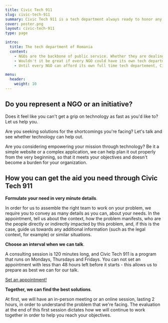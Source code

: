 ```yaml
---
title: Civic Tech 911
slug: civic-tech-911
summary: Civic Tech 911 is a tech department always ready to honor any request for help
cover: poster.png
layout: civic-tech-911
type: page

intro:
  title: The tech department of Romania
  content:
    - NGOs are the backbone of public service. Whether they are dealing with issues of understaffing, underfinancing and overstretching, their struggles impacts us all.
    - Wouldn't it be great if every NGO could have its own tech department helping it become more efficient, automate time consuming processes and reach out to a wider audience so it can attain its mission better?
    - Until every NGO can afford its own full time tech departement, CivicTech 911 is the on call tech department that every NGO in Romania can access.

menu:
  header:
    weight: 10
---
```


## Do you represent a NGO or an initiative?
Does it feel like you can't get a grip on technology as fast as you'd like to? Let us help you.

Are you seeking solutions for the shortcomings you're facing? Let's talk and see whether technology can help out.

Are you considering empowering your mission through technology? Be it a simple website or a complex application, we can help plan it out properly from the very beginning, so that it meets your objectives and doesn't become a burden for your organization.

## How you can get the aid you need through Civic Tech 911

<span class="has-background-warning">**Formulate your need in very minute details**.</span>

In order for us to assemble the right team to work on your problem, we require you to convey as many details as you can, about your needs. In the appointment, tell us about the context, how the problem manifests, who are the people directly or indirectly impacted by this problem, and, if this is the case, guide us towards any additional information (such as the legal context, for example) or similar situations.

<span class="has-background-warning">**Choose an interval when we can talk**.</span>

A consulting session is 120 minutes long, and Civic Tech 911 is a program that runs on Mondays, Thursdays and Fridays. You can not set an appointment with less than 48 hours left before it starts - this allows us to prepare as best we can for our talk.

<a class="button is-success" href="https://calendly.com/civictech911" target="_blank" rel="noopener noreferrer">Set an appointment!</a>

<span class="has-background-warning">**Together, we can find the best solutions**.</span>

At first, we will have an in-person meeting or an online session, lasting 2 hours, in order to understand the problem that we're facing. The evaluation at the end of this first session dictates how we will continue to work together in order to help you reach your objectives.
